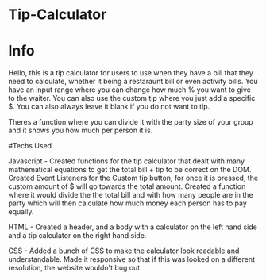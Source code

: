 # Tip-Calculator

# Info

Hello, this is a tip calculator for users to use when they have a bill that they need to calculate, whether it being a restaraunt bill or even activity bills. You have an input range where you can change how much % you want to give to the waiter. You can also use the custom tip where you just add a specific $. You can also always leave it blank if you do not want to tip.

Theres a function where you can divide it with the party size of your group and it shows you how much per person it is. 

#Techs Used

Javascript - Created functions for the tip calculator that dealt with many mathematical equations to get the total bill + tip to be correct on the DOM. Created Event Listeners for the Custom tip button, for once it is pressed, the custom amount of $ will go towards the total amount. Created a function where it would divide the the total bill and with how many people are in the party which will then calculate how much money each person has to pay equally.

HTML - Created a header, and a body with a calculator on the left hand side and a tip calculator on the right hand side. 

CSS - Added a bunch of CSS to make the calculator look readable and understandable. Made it responsive so that if this was looked on a different resolution, the website wouldn't bug out.
